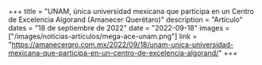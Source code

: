 +++
title = "UNAM, única universidad mexicana que participa en un Centro de Excelencia Algorand (Amanecer Querétaro)"
description = "Artículo"
dates = "18 de septiembre de 2022"
date = "2022-09-18"
images = ["/images/noticias-articulos/mega-ace-unam.png"]
link = "https://amanecerqro.com.mx/2022/09/18/unam-unica-universidad-mexicana-que-participa-en-un-centro-de-excelencia-algorand/"
+++

